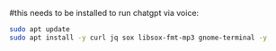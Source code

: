 #this needs to be installed to run chatgpt via voice:

```bash
sudo apt update
sudo apt install -y curl jq sox libsox-fmt-mp3 gnome-terminal -y
```
